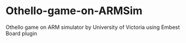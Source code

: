 # Othello-game-on-ARMSim
Othello game on ARM simulator by University of Victoria using Embest Board plugin
